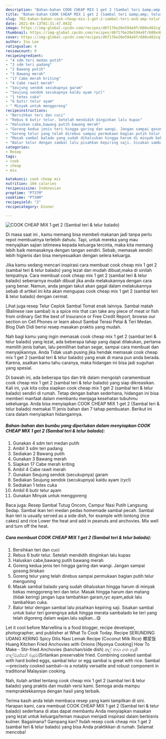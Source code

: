 ```yaml
---
description: "Bahan-bahan COOK CHEAP MIX 1 get 2 (Sambal teri &amp;amp; telur balado) yang lezat Untuk Jualan"
title: "Bahan-bahan COOK CHEAP MIX 1 get 2 (Sambal teri &amp;amp; telur balado) yang lezat Untuk Jualan"
slug: 702-bahan-bahan-cook-cheap-mix-1-get-2-sambal-teri-and-amp-telur-balado-yang-lezat-untuk-jualan
date: 2021-04-13T01:31:47.043Z
image: https://img-global.cpcdn.com/recipes/d6f176e20e594a9f/680x482cq70/cook-cheap-mix-1-get-2-sambal-teri-telur-balado-foto-resep-utama.jpg
thumbnail: https://img-global.cpcdn.com/recipes/d6f176e20e594a9f/680x482cq70/cook-cheap-mix-1-get-2-sambal-teri-telur-balado-foto-resep-utama.jpg
cover: https://img-global.cpcdn.com/recipes/d6f176e20e594a9f/680x482cq70/cook-cheap-mix-1-get-2-sambal-teri-telur-balado-foto-resep-utama.jpg
author: Ina Lee
ratingvalue: 4
reviewcount: 9
recipeingredient:
- "4 sdm teri medan putih"
- "3 sdm teri padang"
- "2 Bawang putih"
- "3 Bawang merah"
- "17 Cabe merah kriting"
- "4 Cabe rawit merah"
- "Seujung sendok secukupnya garam"
- "Seujung sendok secukupnya kaldu ayam rycl"
- "1 tetes cuka"
- "6 butir telur ayam"
- " Minyak untuk menggoreng"
recipeinstructions:
- "Bersihkan teri dan cuci"
- "Rebus 6 butir telur. Setelah mendidih dinginkan lalu kupas"
- "Haluskan cabe,bawang putih bawang merah"
- "Goreng kedua jenis teri hingga garing dan wangi. Jangan sampai gosong.tiriskan"
- "Goreng telur yang telah direbus sampai permukaan bagian putih telur menguning"
- "Masak sambal balado yang sudah dihaluskan hingga harum di minyak bekas menggoreng teri dan telur. Masak hingga harum dan matang (tidak kering) jangan lupa tambahkan garam,r*yc* ayam,aduk lalu tambahkan cuka."
- "Balur telur dengan sambal lalu pisahkan kepiring saji. Sisakan sambal untuk balur teri gorengnya aduk hingga merata sambalado ke teri yang telah digoreng dalam wajan.lalu sajikan...😋"
categories:
- Resep
tags:
- cook
- cheap
- mix

katakunci: cook cheap mix 
nutrition: 104 calories
recipecuisine: Indonesian
preptime: "PT37M"
cooktime: "PT30M"
recipeyield: "2"
recipecategory: Dinner

---
```



![COOK CHEAP MIX 1 get 2 (Sambal teri &amp; telur balado)](https://img-global.cpcdn.com/recipes/d6f176e20e594a9f/680x482cq70/cook-cheap-mix-1-get-2-sambal-teri-telur-balado-foto-resep-utama.jpg)

Di masa  saat ini , kamu memang bisa membeli makanan jadi tanpa perlu repot membuatnya terlebih dahulu. Tapi, untuk mereka yang mau menyajikan sajian istimewa kepada keluarga tercinta, maka kita memang lebih baik memasaknya dengan tangan sendiri. Sebab, memasak sendiri lebih higienis dan bisa menyesuaikan dengan selera keluarga.

Jika kamu sedang mencari inspirasi cara membuat cook cheap mix 1 get 2 (sambal teri &amp; telur balado) yang lezat dan mudah dibuat,maka di sinilah tempatnya. Cara membuat cook cheap mix 1 get 2 (sambal teri &amp; telur balado)  sebenarnya mudah dibuat jika anda melakukannya dengan cara yang benar. Namun, anda jangan takut akan gagal dalam melakukannya 
sebab di artikel ini kita akan mengupas cook cheap mix 1 get 2 (sambal teri &amp; telur balado) dengan cermat.  

Lihat juga resep Telur Ceplok Sambal Tomat enak lainnya. Sambal matah (Balinese raw sambal) is a spice mix that can take any piece of meat or fish from ordinary Get the best of Insurance or Free Credit Report, browse our section on Cell Phones or learn about Sambal Terasi Petai &amp; Teri Medan. Blog Diah Didi berisi resep masakan praktis yang mudah.

Nah bagi kamu yang ingin memasak cook cheap mix 1 get 2 (sambal teri &amp; telur balado) yang lezat, ada beberapa tahap yang dapat dilakukan, pertama memilih jenis bahan, lalu pemilihan bahan segar, sampai cara membuat dan menyajikannya. Anda Tidak usah pusing jika hendak memasak cook cheap mix 1 get 2 (sambal teri &amp; telur balado) yang enak di mana pun anda berada. Karena, asalkan kamu  tahu caranya, maka hidangan ini bisa jadi suguhan yang spesial.

Di bawah ini, ada beberapa tips dan trik dalam mengolah caramembuat cook cheap mix 1 get 2 (sambal teri &amp; telur balado) yang siap dikreasikan. Kali ini, yuk kita coba siapkan cook cheap mix 1 get 2 (sambal teri &amp; telur balado) sendiri di rumah. Tetap dengan bahan sederhana, hidangan ini bisa memberi manfaat dalam membantu menjaga kesehatan tubuhmu sekeluarga. Anda bisa menyiapkan COOK CHEAP MIX 1 get 2 (Sambal teri &amp; telur balado) memakai 11 jenis bahan dan 7 tahap pembuatan. Berikut ini cara dalam menyiapkan hidangannya.

<!--inarticleads1-->

##### Bahan-bahan dan bumbu yang diperlukan dalam menyiapkan COOK CHEAP MIX 1 get 2 (Sambal teri &amp; telur balado):

1. Gunakan 4 sdm teri medan putih
1. Ambil 3 sdm teri padang
1. Sediakan 2 Bawang putih
1. Gunakan 3 Bawang merah
1. Siapkan 17 Cabe merah kriting
1. Ambil 4 Cabe rawit merah
1. Gunakan Seujung sendok (secukupnya) garam
1. Sediakan Seujung sendok (secukupnya) kaldu ayam (r*yc*l)
1. Sediakan 1 tetes cuka
1. Ambil 6 butir telur ayam
1. Gunakan  Minyak untuk menggoreng


Baca juga: Resep Sambal Tutug Oncom, Campur Nasi Putih Langsung Sedap. Sambal ikan teri medan pedas homemade sambal pecah. Sambal Ikan teri is usually served as a side dish, for example with lontong (rice cakes) and rice Lower the heat and add in peanuts and anchovies. Mix well and turn off the heat. 

<!--inarticleads2-->

##### Cara membuat COOK CHEAP MIX 1 get 2 (Sambal teri &amp; telur balado):

1. Bersihkan teri dan cuci
1. Rebus 6 butir telur. Setelah mendidih dinginkan lalu kupas
1. Haluskan cabe,bawang putih bawang merah
1. Goreng kedua jenis teri hingga garing dan wangi. Jangan sampai gosong.tiriskan
1. Goreng telur yang telah direbus sampai permukaan bagian putih telur menguning
1. Masak sambal balado yang sudah dihaluskan hingga harum di minyak bekas menggoreng teri dan telur. Masak hingga harum dan matang (tidak kering) jangan lupa tambahkan garam,r*yc* ayam,aduk lalu tambahkan cuka.
1. Balur telur dengan sambal lalu pisahkan kepiring saji. Sisakan sambal untuk balur teri gorengnya aduk hingga merata sambalado ke teri yang telah digoreng dalam wajan.lalu sajikan...😋


Let it cool before Marvellina is a food blogger, recipe developer, photographer, and publisher at What To Cook Today. Recipe SERUNDING UDANG KERING Spicy Dilis Nasi Lemak Recipe (Coconut Milk Rice) 椰浆饭 Huang Kitchen Fried Anchovies with Onions [Nyonya Cooking] How To Make - Stir-fried Anchovies (banchan/side dish) කල් තබා ගත හැකි හාල්මැස්සන් බැදුම(Srilankan preservable fried. Combining cooked sambal with hard boiled eggs, sambal telur or egg sambal is great with rice. Sambal—precisely cooked sambal—is a notably versatile and robust component in traditional Malaysian cooking. 

Nah, itulah artikel tentang  cook cheap mix 1 get 2 (sambal teri &amp; telur balado)  yang praktis dan mudah versi kami. Semoga anda mampu mempraktekkannya dengan hasil yang terbaik. 

Terima kasih anda telah membaca resep yang kami tampilkan di sini. Harapan kami, cara membuat  COOK CHEAP MIX 1 get 2 (Sambal teri &amp; telur balado) sederhana di atas dapat membantu Anda menyiapkan masakan yang lezat untuk keluarga/teman maupun menjadi inspirasi dalam berbisnis kuliner. Bagaimana? Gampang kan? Itulah resep cook cheap mix 1 get 2 (sambal teri &amp; telur balado) yang bisa Anda praktikkan di rumah. Selamat mencoba!

